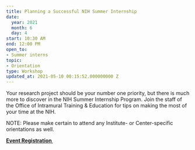 ```yaml
---
title: Planning a Successful NIH Summer Internship
date:
  year: 2021
  month: 6
  day: 4
start: 10:30 AM
end: 12:00 PM
open_to:
- Summer interns
topic:
- Orientation
type: Workshop
updated_at: 2021-05-10 00:15:52.000000000 Z
---
```

Your research project should be your number one priority, but there is
much more to discover in the NIH Summer Internship Program. Join the
staff of the Office of Intramural Training &amp; Education for tips on
making the most of your time at the NIH.

NOTE: Please make certain to attend any Institute- or Center-specific
orientations as well.

**[Event Registration ][1]**

 



[1]: https://nih.zoomgov.com/meeting/register/vJItdO-gpz8oGaTNIaEKoFl2dZdO9fYo_8A
